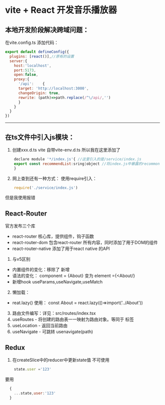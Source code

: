 # vite + React 开发音乐播放器 
## 本地开发阶段解决跨域问题：
在vite.config.ts 添加代码：
```js
export default defineConfig({
  plugins: [react()],//原有的设置
  server:{
    host:'localhost',
    port:5173,
    open:false,
    proxy:{
      '/api':    {
      target: 'http://localhost:3000',
      changeOrigin: true,
      rewrite: (path)=>path.replace(/^\/api/,'')
      }
    }  
  }
})
```

*************

## 在ts文件中引入js模块：
1. 创建xxx.d.ts vite 自带vite-env.d.ts 所以我在这里添加了
```js
    declare module '*/index.js'{ //这里引入的是/service/index.js
    export const recommendList:sring|object //将index.js中暴露的recommondList 设置返回类型
    }
```
2. 网上查到还有一种方式：
使用require引入：
```js
    require('./service/index.js')
```
但是我使用报错

## React-Router 
官方发布三个库
- react-router 核心库，提供组件，钩子函数
- react-router-dom 包含react-router 所有内容，同时添加了用于DOM的组件
- react-router-native 添加了用于react native 的API 
1. 与v5区别
 -  内置组件的变化：移除了<switch/> 新增<Routes>
 -  语法的变化： component = {About} 变为 element ={<About/}
 -  新增hook useParams,useNavigate,useMatch
2. 懒加载：
 - reat.lazy() 使用：
    const About = react.lazy(()=>import('../About'))
3. 路由文件编写：详见：src/routes/index.tsx
4. useRoutes - 将创建的路由表一一映射为路由对象。等同于<Routes> 标签
5. useLocation - 返回当前路由
6. useNavigate - 可跳转 usenavigate(path)

## Redux
1. 在createSlice中的reducer中更新state值
  不可使用
  ```js
      state.user ='123'
  ```
  要用
  ```js
    {
      ...state,user:'123'
    }
  ```